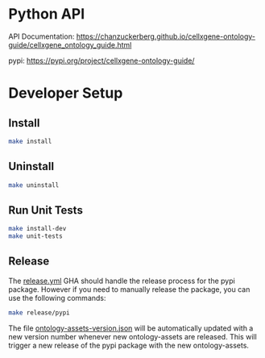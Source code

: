 # Python API

API Documentation: https://chanzuckerberg.github.io/cellxgene-ontology-guide/cellxgene_ontology_guide.html

pypi: https://pypi.org/project/cellxgene-ontology-guide/

# Developer Setup

## Install

```bash
make install
```

## Uninstall

```bash
make uninstall
```

## Run Unit Tests

```bash
make install-dev
make unit-tests
```

## Release

The [release.yml](../../.github/workflows/release.yml) GHA should handle the release process for the pypi package.
However if you need to manually release the package, you can use the following commands:

```bash
make release/pypi
```

The file [ontology-assets-version.json](./ontology-assets-version.json) will be automatically updated with a new version number whenever new ontology-assets are released. This will trigger a new release of the pypi package with the new ontology-assets.
